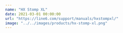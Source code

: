 ```yaml
---
name: "HX Stomp XL"
date: 2021-03-01 00:00:00
url: "https://line6.com/support/manuals/hxstompxl/"
image: "../../images/products/hx-stomp-xl.png"
---
```

